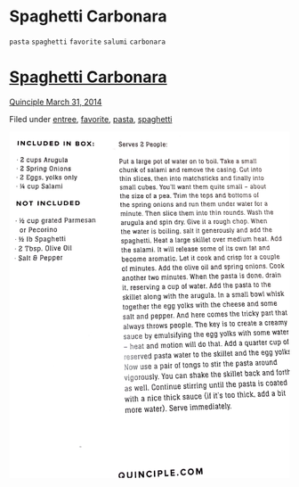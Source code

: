 # Spaghetti Carbonara

`pasta` `spaghetti` `favorite` `salumi` `carbonara`

# [Spaghetti Carbonara](http://hashtagrecipes.tumblr.com/post/109362313182/spaghetti-carbonara)

[Quinciple March 31, 2014](http://hashtagrecipes.tumblr.com/tagged/salami)

Filed under [entree](http://hashtagrecipes.tumblr.com/tagged/entree), [favorite](http://hashtagrecipes.tumblr.com/tagged/favorite), [pasta](http://hashtagrecipes.tumblr.com/tagged/pasta), [spaghetti](http://hashtagrecipes.tumblr.com/tagged/spaghetti)

![Evernote_Snapshot_20170312_200509.png](image/Evernote_Snapshot_20170312_200509.png)
